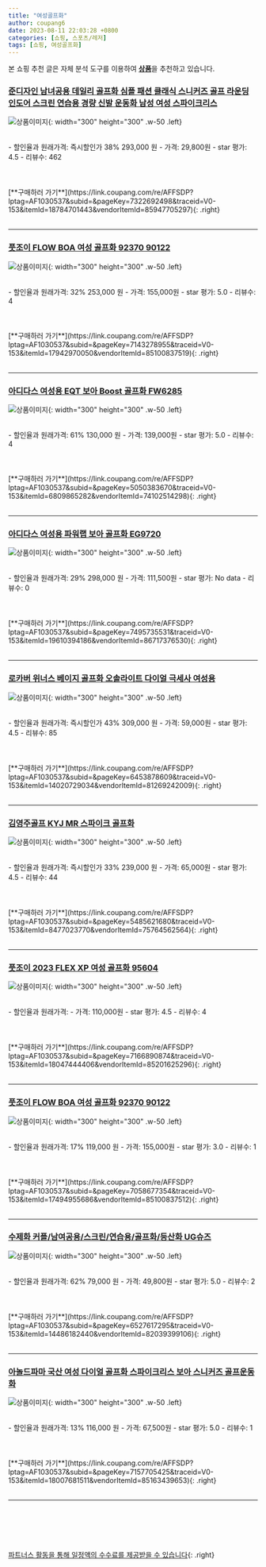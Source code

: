 ```yaml
---
title: "여성골프화"
author: coupang6
date: 2023-08-11 22:03:28 +0800
categories: [쇼핑, 스포츠/레저]
tags: [쇼핑, 여성골프화]
---
```


본 쇼핑 추천 글은 자체 분석 도구를 이용하여 [**상품**](https://link.coupang.com/a/bao1ui)을 추천하고 있습니다.

### [준디자인 남녀공용 데일리 골프화 심플 패션 클래식 스니커즈 골프 라운딩 인도어 스크린 연습용 경량 신발 운동화 남성 여성 스파이크리스](https://link.coupang.com/re/AFFSDP?lptag=AF1030537&subid=&pageKey=7322692498&traceid=V0-153&itemId=18784701443&vendorItemId=85947705297)

![상품이미지](https://thumbnail9.coupangcdn.com/thumbnails/remote/230x230ex/image/vendor_inventory/c407/7d0d7cb1e53f8694d5098587a1ed6cf32aa7fab07641d76f9d533e36391e.jpg){: width="300" height="300" .w-50 .left}


<br>
- 할인율과 원래가격: 즉시할인가 38%  293,000   원
- 가격: 29,800원
- star 평가: 4.5
- 리뷰수: 462
<br>
<br>
<br>
<br>
[**구매하러 가기**](https://link.coupang.com/re/AFFSDP?lptag=AF1030537&subid=&pageKey=7322692498&traceid=V0-153&itemId=18784701443&vendorItemId=85947705297){: .right}
<br>
<br>

---

### [풋조이 FLOW BOA 여성 골프화 92370 90122](https://link.coupang.com/re/AFFSDP?lptag=AF1030537&subid=&pageKey=7143278955&traceid=V0-153&itemId=17942970050&vendorItemId=85100837519)

![상품이미지](https://thumbnail6.coupangcdn.com/thumbnails/remote/230x230ex/image/vendor_inventory/f2d0/8656ca558c77259060d04835ddf89dce6ba17b5422ab2d4e1796745e789b.jpg){: width="300" height="300" .w-50 .left}


<br>
- 할인율과 원래가격: 32%  253,000   원
- 가격: 155,000원
- star 평가: 5.0
- 리뷰수: 4
<br>
<br>
<br>
<br>
[**구매하러 가기**](https://link.coupang.com/re/AFFSDP?lptag=AF1030537&subid=&pageKey=7143278955&traceid=V0-153&itemId=17942970050&vendorItemId=85100837519){: .right}
<br>
<br>

---

### [아디다스 여성용 EQT 보아 Boost 골프화 FW6285](https://link.coupang.com/re/AFFSDP?lptag=AF1030537&subid=&pageKey=5050383670&traceid=V0-153&itemId=6809865282&vendorItemId=74102514298)

![상품이미지](https://thumbnail10.coupangcdn.com/thumbnails/remote/230x230ex/image/retail/images/2021/02/22/17/7/4419874f-2504-4bd4-8819-779fbe2c9b8e.jpg){: width="300" height="300" .w-50 .left}


<br>
- 할인율과 원래가격: 61%  130,000   원
- 가격: 139,000원
- star 평가: 5.0
- 리뷰수: 4
<br>
<br>
<br>
<br>
[**구매하러 가기**](https://link.coupang.com/re/AFFSDP?lptag=AF1030537&subid=&pageKey=5050383670&traceid=V0-153&itemId=6809865282&vendorItemId=74102514298){: .right}
<br>
<br>

---

### [아디다스 여성용 파워랩 보아 골프화 EG9720](https://link.coupang.com/re/AFFSDP?lptag=AF1030537&subid=&pageKey=7495735531&traceid=V0-153&itemId=19610394186&vendorItemId=86717376530)

![상품이미지](https://thumbnail9.coupangcdn.com/thumbnails/remote/230x230ex/image/retail/images/2023/07/28/16/8/6137d7e3-99cf-4ec2-8abd-efe086fdb585.jpg){: width="300" height="300" .w-50 .left}


<br>
- 할인율과 원래가격: 29%  298,000   원
- 가격: 111,500원
- star 평가: No data
- 리뷰수: 0
<br>
<br>
<br>
<br>
[**구매하러 가기**](https://link.coupang.com/re/AFFSDP?lptag=AF1030537&subid=&pageKey=7495735531&traceid=V0-153&itemId=19610394186&vendorItemId=86717376530){: .right}
<br>
<br>

---

### [로카버 위너스 베이지 골프화 오솔라이트 다이얼 극세사 여성용](https://link.coupang.com/re/AFFSDP?lptag=AF1030537&subid=&pageKey=6453878609&traceid=V0-153&itemId=14020729034&vendorItemId=81269242009)

![상품이미지](https://thumbnail10.coupangcdn.com/thumbnails/remote/230x230ex/image/vendor_inventory/abe2/d2a065ae6ef7d1176c10d9634e9ae30cf09aa01591052dc5fdbebc06d96d.jpg){: width="300" height="300" .w-50 .left}


<br>
- 할인율과 원래가격: 즉시할인가 43%  309,000   원
- 가격: 59,000원
- star 평가: 4.5
- 리뷰수: 85
<br>
<br>
<br>
<br>
[**구매하러 가기**](https://link.coupang.com/re/AFFSDP?lptag=AF1030537&subid=&pageKey=6453878609&traceid=V0-153&itemId=14020729034&vendorItemId=81269242009){: .right}
<br>
<br>

---

### [김영주골프 KYJ MR 스파이크 골프화](https://link.coupang.com/re/AFFSDP?lptag=AF1030537&subid=&pageKey=5485621680&traceid=V0-153&itemId=8477023770&vendorItemId=75764562564)

![상품이미지](https://thumbnail7.coupangcdn.com/thumbnails/remote/230x230ex/image/vendor_inventory/3ea4/f3104895df32f317a5d04c9afb6820011a9f7cfdfbbe0319c3efa6782404.jpg){: width="300" height="300" .w-50 .left}


<br>
- 할인율과 원래가격: 즉시할인가 33%  239,000   원
- 가격: 65,000원
- star 평가: 4.5
- 리뷰수: 44
<br>
<br>
<br>
<br>
[**구매하러 가기**](https://link.coupang.com/re/AFFSDP?lptag=AF1030537&subid=&pageKey=5485621680&traceid=V0-153&itemId=8477023770&vendorItemId=75764562564){: .right}
<br>
<br>

---

### [풋조이 2023 FLEX XP 여성 골프화 95604](https://link.coupang.com/re/AFFSDP?lptag=AF1030537&subid=&pageKey=7166890874&traceid=V0-153&itemId=18047444406&vendorItemId=85201625296)

![상품이미지](https://thumbnail10.coupangcdn.com/thumbnails/remote/230x230ex/image/vendor_inventory/777a/ecfc7223255ebff1a3b0c40fc6f9f3140740d6eac6ee81cffdf6e95aea90.jpg){: width="300" height="300" .w-50 .left}


<br>
- 할인율과 원래가격: 
- 가격: 110,000원
- star 평가: 4.5
- 리뷰수: 4
<br>
<br>
<br>
<br>
[**구매하러 가기**](https://link.coupang.com/re/AFFSDP?lptag=AF1030537&subid=&pageKey=7166890874&traceid=V0-153&itemId=18047444406&vendorItemId=85201625296){: .right}
<br>
<br>

---

### [풋조이 FLOW BOA 여성 골프화 92370 90122](https://link.coupang.com/re/AFFSDP?lptag=AF1030537&subid=&pageKey=7058677354&traceid=V0-153&itemId=17494955686&vendorItemId=85100837512)

![상품이미지](https://thumbnail6.coupangcdn.com/thumbnails/remote/230x230ex/image/vendor_inventory/f2d0/8656ca558c77259060d04835ddf89dce6ba17b5422ab2d4e1796745e789b.jpg){: width="300" height="300" .w-50 .left}


<br>
- 할인율과 원래가격: 17%  119,000   원
- 가격: 155,000원
- star 평가: 3.0
- 리뷰수: 1
<br>
<br>
<br>
<br>
[**구매하러 가기**](https://link.coupang.com/re/AFFSDP?lptag=AF1030537&subid=&pageKey=7058677354&traceid=V0-153&itemId=17494955686&vendorItemId=85100837512){: .right}
<br>
<br>

---

### [수제화 커플/남여공용/스크린/연습용/골프화/등산화 UG슈즈](https://link.coupang.com/re/AFFSDP?lptag=AF1030537&subid=&pageKey=6527617295&traceid=V0-153&itemId=14486182440&vendorItemId=82039399106)

![상품이미지](https://thumbnail9.coupangcdn.com/thumbnails/remote/230x230ex/image/vendor_inventory/7d35/18240b67e27d25ccd5ff2ecddc46dbc4f51bb6eaa79a1e0714195dab6de4.jpg){: width="300" height="300" .w-50 .left}


<br>
- 할인율과 원래가격: 62%  79,000   원
- 가격: 49,800원
- star 평가: 5.0
- 리뷰수: 2
<br>
<br>
<br>
<br>
[**구매하러 가기**](https://link.coupang.com/re/AFFSDP?lptag=AF1030537&subid=&pageKey=6527617295&traceid=V0-153&itemId=14486182440&vendorItemId=82039399106){: .right}
<br>
<br>

---

### [아놀드파마 국산 여성 다이얼 골프화 스파이크리스 보아 스니커즈 골프운동화](https://link.coupang.com/re/AFFSDP?lptag=AF1030537&subid=&pageKey=7157705425&traceid=V0-153&itemId=18007681511&vendorItemId=85163439653)

![상품이미지](https://thumbnail7.coupangcdn.com/thumbnails/remote/230x230ex/image/vendor_inventory/71dc/e5c3747f5eb8c67d7ebc51b3af39427f64d5344829b7695e9509e043f4b5.jpg){: width="300" height="300" .w-50 .left}


<br>
- 할인율과 원래가격: 13%  116,000   원
- 가격: 67,500원
- star 평가: 5.0
- 리뷰수: 1
<br>
<br>
<br>
<br>
[**구매하러 가기**](https://link.coupang.com/re/AFFSDP?lptag=AF1030537&subid=&pageKey=7157705425&traceid=V0-153&itemId=18007681511&vendorItemId=85163439653){: .right}
<br>
<br>

---
<br><br><br><br><br> [파트너스 활동을 통해 일정액의 수수료를 제공받을 수 있습니다](https://link.coupang.com/a/bao1ui){: .right}